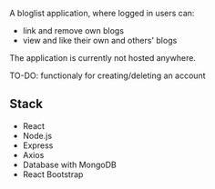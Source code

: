 A bloglist application, where logged in users can:
- link and remove own blogs
- view and like their own and others' blogs

The application is currently not hosted anywhere.

TO-DO: functionaly for creating/deleting an account

## Stack
- React
- Node.js
- Express
- Axios
- Database with MongoDB
- React Bootstrap
